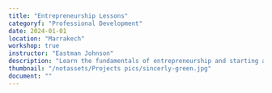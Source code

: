 ```yaml
---
title: "Entrepreneurship Lessons"
categoryf: "Professional Development"
date: 2024-01-01
location: "Marrakech"
workshop: true
instructor: "Eastman Johnson"
description: "Learn the fundamentals of entrepreneurship and starting a business."
thumbnail: "/notassets/Projects pics/sincerly-green.jpg"
document: ""
---
```

